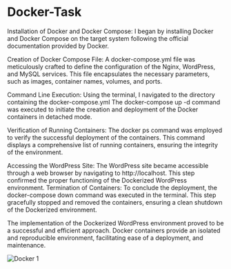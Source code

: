 # Docker-Task
Installation of Docker and Docker Compose: I began by installing Docker and Docker Compose on the target system following the official documentation provided by Docker.


Creation of Docker Compose File: A docker-compose.yml file was meticulously crafted to define the configuration of the Nginx, WordPress, and MySQL services. This file encapsulates the necessary parameters, such as images, container names, volumes, and ports.


Command Line Execution: Using the terminal, I navigated to the directory containing the docker-compose.yml The docker-compose up -d command was executed to initiate the creation and deployment of the Docker containers in detached mode.


Verification of Running Containers: The docker ps command was employed to verify the successful deployment of the containers. This command displays a comprehensive list of running containers, ensuring the integrity of the environment.


Accessing the WordPress Site: The WordPress site became accessible through a web browser by navigating to http://localhost. This step confirmed the proper functioning of the Dockerized WordPress environment.
Termination of Containers: To conclude the deployment, the docker-compose down command was executed in the terminal. This step gracefully stopped and removed the containers, ensuring a clean shutdown of the Dockerized environment.


The implementation of the Dockerized WordPress environment proved to be a successful and efficient approach. Docker containers provide an isolated and reproducible environment, facilitating ease of a deployment, and maintenance.


![Docker 1](https://github.com/DavidWorkGitHub/Docker-Task/assets/65865159/4104ea06-037f-40d4-a550-4c932f5465f6)
